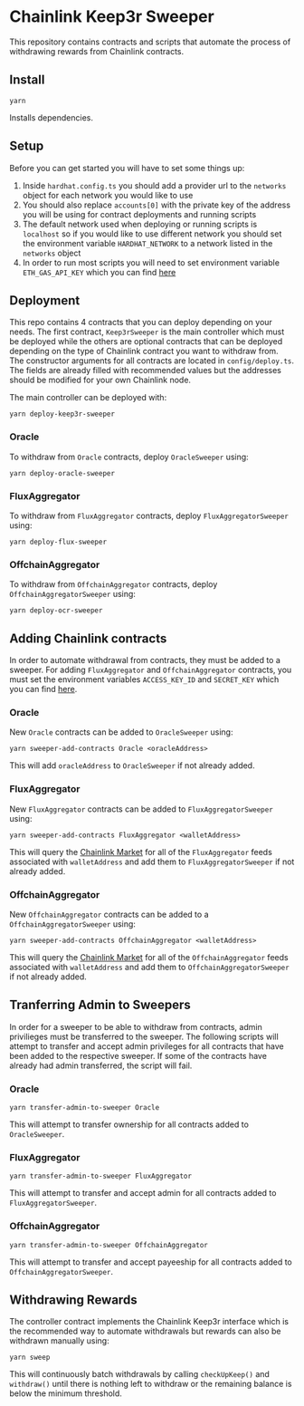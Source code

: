 # Chainlink Keep3r Sweeper

This repository contains contracts and scripts that automate the process of withdrawing rewards from Chainlink contracts.

## Install

```
yarn
```

Installs dependencies.

## Setup

Before you can get started you will have to set some things up:

1. Inside `hardhat.config.ts` you should add a provider url to the `networks` object for each network you would like to use
2. You should also replace `accounts[0]` with the private key of the address you will be using for contract deployments and running scripts
3. The default network used when deploying or running scripts is `localhost` so if you would like to use different network you should set the environment variable `HARDHAT_NETWORK` to a network listed in the `networks` object
4. In order to run most scripts you will need to set environment variable `ETH_GAS_API_KEY` which you can find [here](https://docs.ethgasstation.info/)

## Deployment

This repo contains 4 contracts that you can deploy depending on your needs. The first contract, `Keep3rSweeper` is the main controller which must be deployed while the others are optional contracts that can be deployed depending on the type of Chainlink contract you want to withdraw from. The constructor arguments for all contracts are located in `config/deploy.ts`. The fields are already filled with recommended values but the addresses should be modified for your own Chainlink node.

The main controller can be deployed with:

```
yarn deploy-keep3r-sweeper
```

### Oracle

To withdraw from `Oracle` contracts, deploy `OracleSweeper` using:

```
yarn deploy-oracle-sweeper
```

### FluxAggregator

To withdraw from `FluxAggregator` contracts, deploy `FluxAggregatorSweeper` using:

```
yarn deploy-flux-sweeper
```

### OffchainAggregator

To withdraw from `OffchainAggregator` contracts, deploy `OffchainAggregatorSweeper` using:

```
yarn deploy-ocr-sweeper
```

## Adding Chainlink contracts

In order to automate withdrawal from contracts, they must be added to a sweeper. For adding `FluxAggregator` and `OffchainAggregator` contracts, you must set the environment variables `ACCESS_KEY_ID` and `SECRET_KEY` which you can find [here](https://docs.linkpool.io/docs/market_api_keys).

### Oracle

New `Oracle` contracts can be added to `OracleSweeper` using:

```
yarn sweeper-add-contracts Oracle <oracleAddress>
```

This will add `oracleAddress` to `OracleSweeper` if not already added.

### FluxAggregator

New `FluxAggregator` contracts can be added to `FluxAggregatorSweeper` using:

```
yarn sweeper-add-contracts FluxAggregator <walletAddress>
```

This will query the [Chainlink Market](https://market.link/?network=1) for all of the `FluxAggregator` feeds associated with `walletAddress` and add them to `FluxAggregatorSweeper` if not already added.

### OffchainAggregator

New `OffchainAggregator` contracts can be added to a `OffchainAggregatorSweeper` using:

```
yarn sweeper-add-contracts OffchainAggregator <walletAddress>
```

This will query the [Chainlink Market](https://market.link/?network=1) for all of the `OffchainAggregator` feeds associated with `walletAddress` and add them to `OffchainAggregatorSweeper` if not already added.

## Tranferring Admin to Sweepers

In order for a sweeper to be able to withdraw from contracts, admin privilieges must be transferred to the sweeper. The following scripts will attempt to transfer and accept admin privileges for all contracts that have been added to the respective sweeper. If some of the contracts have already had admin transferred, the script will fail.

### Oracle

```
yarn transfer-admin-to-sweeper Oracle
```

This will attempt to transfer ownership for all contracts added to `OracleSweeper`.

### FluxAggregator

```
yarn transfer-admin-to-sweeper FluxAggregator
```

This will attempt to transfer and accept admin for all contracts added to `FluxAggregatorSweeper`.

### OffchainAggregator

```
yarn transfer-admin-to-sweeper OffchainAggregator
```

This will attempt to transfer and accept payeeship for all contracts added to `OffchainAggregatorSweeper`.

## Withdrawing Rewards

The controller contract implements the Chainlink Keep3r interface which is the recommended way to automate withdrawals but rewards can also be withdrawn manually using:

```
yarn sweep
```

This will continuously batch withdrawals by calling `checkUpKeep()` and `withdraw()` until there is nothing left to withdraw or the remaining balance is below the minimum threshold.
